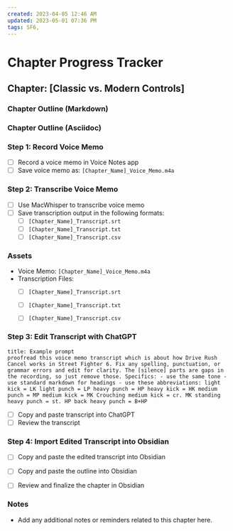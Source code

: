 ```yaml
---
created: 2023-04-05 12:46 AM
updated: 2023-05-01 07:36 PM
tags: SF6, 
---
```

# Chapter Progress Tracker

## Chapter: [Classic vs. Modern Controls]

### Chapter Outline (Markdown)


### Chapter Outline (Asciidoc)


### Step 1: Record Voice Memo
- [ ] Record a voice memo in Voice Notes app
- [ ] Save voice memo as: `[Chapter_Name]_Voice_Memo.m4a`

### Step 2: Transcribe Voice Memo
- [ ] Use MacWhisper to transcribe voice memo
- [ ] Save transcription output in the following formats:
    - [ ] `[Chapter_Name]_Transcript.srt`
    - [ ] `[Chapter_Name]_Transcript.txt`
    - [ ] `[Chapter_Name]_Transcript.csv`

### Assets
- Voice Memo: `[Chapter_Name]_Voice_Memo.m4a`
- Transcription Files:
    - [ ] `[Chapter_Name]_Transcript.srt`
    - [ ] `[Chapter_Name]_Transcript.txt`
    - [ ] `[Chapter_Name]_Transcript.csv`


### Step 3: Edit Transcript with ChatGPT

```ad-example
title: Example prompt
proofread this voice memo transcript which is about how Drive Rush Cancel works in Street Fighter 6. Fix any spelling, punctuation, or grammar errors and edit for clarity. The [silence] parts are gaps in the recording, so just remove those. Specifics: - use the same tone - use standard markdown for headings - use these abbreviations: light kick = LK light punch = LP heavy punch = HP heavy kick = HK medium punch = MP medium kick = MK Crouching medium kick = cr. MK standing heavy punch = st. HP back heavy punch = B+HP

```

- [ ] Copy and paste transcript into ChatGPT
- [ ] Review the transcript

### Step 4: Import Edited Transcript into Obsidian
- [ ] Copy and paste the edited transcript into Obsidian
- [ ] Copy and paste the outline into Obsidian
- [ ] Review and finalize the chapter in Obsidian


### Notes
- Add any additional notes or reminders related to this chapter here.